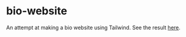 # bio-website

An attempt at making a bio website using Tailwind. See the result [here](https://astrea.cc).
